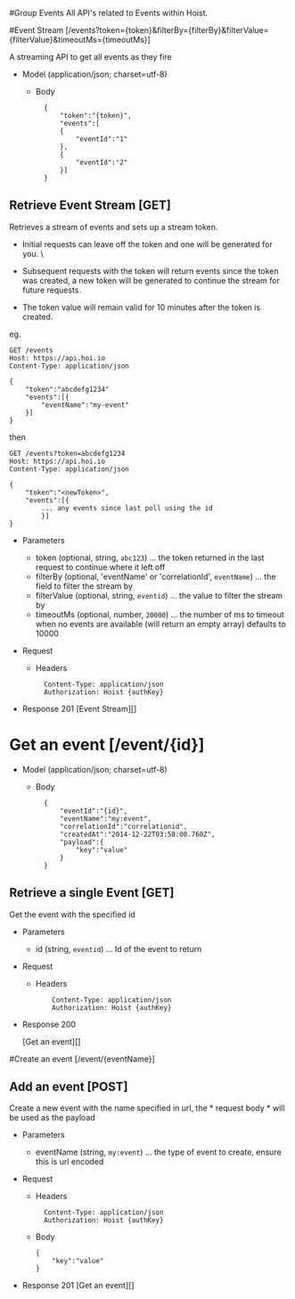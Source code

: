 #Group Events
All API's related to Events within Hoist.

#Event Stream [/events?token={token}&filterBy={filterBy}&filterValue={filterValue}&timeoutMs={timeoutMs}]

A streaming API to get all events as they fire


+ Model (application/json; charset=utf-8)

    + Body

            {
                "token":"{token}",
                "events":[
                {
                    "eventId":"1"
                },
                {
                    "eventId":"2"
                }]
            }


## Retrieve Event Stream [GET]

Retrieves a stream of events and sets up a stream token.

* Initial requests can leave off the token and one will be generated for you.
\

* Subsequent requests with the token will return events since the token was created, a new token will be generated to continue the stream for future requests.

* The token value will remain valid for 10 minutes after the token is created.

eg.

```http
GET /events
Host: https://api.hoi.io
Content-Type: application/json

{
    "token":"abcdefg1234"
    "events":[{
        "eventName":"my-event"
    }]
}
```
then
```http
GET /events?token=abcdefg1234
Host: https://api.hoi.io
Content-Type: application/json

{
    "token":"<newToken>",
    "events":[{
        ... any events since last poll using the id
        }]
}
```

+ Parameters

    + token (optional, string, `abc123`) ... the token returned in the last request to continue where it left off
    + filterBy (optional, 'eventName' or 'correlationId', `eventName`) ... the field to filter the stream by
    + filterValue (optional, string, `eventid`) ... the value to filter the stream by
    + timeoutMs (optional, number, `20000`) ... the number of ms to timeout when no events are available (will return an empty array) defaults to 10000

+ Request
    + Headers

            Content-Type: application/json
            Authorization: Hoist {authKey}

+ Response 201
    [Event Stream][]

# Get an event [/event/{id}]

+ Model (application/json; charset=utf-8)

    + Body

            {
                "eventId":"{id}",
                "eventName":"my:event",
                "correlationId":"correlationid",
                "createdAt":"2014-12-22T03:58:00.760Z",
                "payload":{
                    "key":"value"
                }
            }

## Retrieve a single Event [GET]

Get the event with the specified id

+ Parameters

    + id (string, `eventid`) ... Id of the event to return

+ Request

    + Headers

              Content-Type: application/json
              Authorization: Hoist {authKey}

+ Response 200

    [Get an event][]

#Create an event [/event/{eventName}]

## Add an event [POST]

Create a new event with the name specified in url, the * request body * will be used as the payload

+ Parameters

    + eventName (string, `my:event`) ... the type of event to create, ensure this is url encoded

+ Request

    + Headers

            Content-Type: application/json
            Authorization: Hoist {authKey}

    + Body
      ```
      {
          "key":"value"
      }
      ```

+ Response 201
    [Get an event][]
